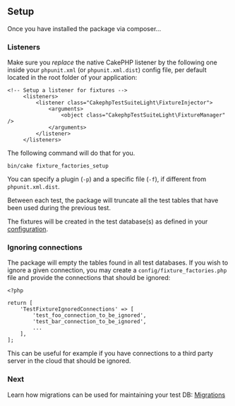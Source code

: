 ## Setup

Once you have installed the package via composer...

### Listeners

Make sure you *replace* the native CakePHP listener by the following one inside your `phpunit.xml` (or `phpunit.xml.dist`) config file,
per default located in the root folder of your application:

```
<!-- Setup a listener for fixtures -->
     <listeners>
         <listener class="CakephpTestSuiteLight\FixtureInjector">
             <arguments>
                 <object class="CakephpTestSuiteLight\FixtureManager" />
             </arguments>
         </listener>
     </listeners>
``` 

The following command will do that for you.

```
bin/cake fixture_factories_setup
```

You can specify a plugin (`-p`) and a specific file (`-f`), if different from `phpunit.xml.dist`.

Between each test, the package will truncate all the test tables that have been used during the previous test.

The fixtures will be created in the test database(s) as defined in your [configuration](https://book.cakephp.org/4/en/development/testing.html#test-database-setup).

### Ignoring connections

The package will empty the tables found in all test databases. If you wish to ignore a given connection, you may create a 
`config/fixture_factories.php` file and provide the connections that should be ignored:

```$xslt
<?php

return [   
    'TestFixtureIgnoredConnections' => [
        'test_foo_connection_to_be_ignored',
        'test_bar_connection_to_be_ignored',
        ...
    ],
];
```

This can be useful for example if you have connections to a third party server in the cloud that should be ignored.

### Next

Learn how migrations can be used for maintaining your test DB: [Migrations](migrator.md)
